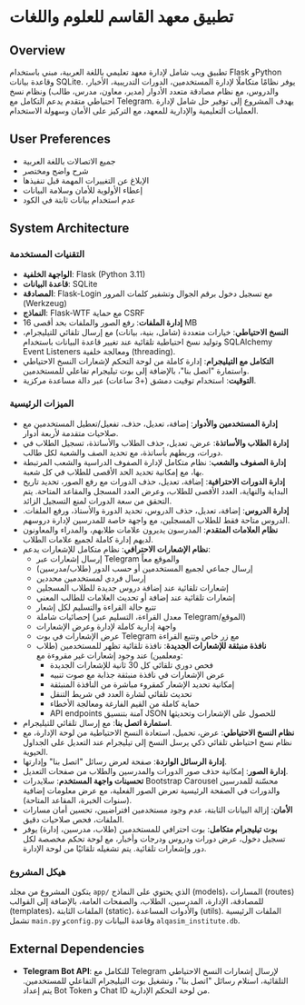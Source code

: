 # تطبيق معهد القاسم للعلوم واللغات

## Overview
تطبيق ويب شامل لإدارة معهد تعليمي باللغة العربية، مبني باستخدام Flask وPython وقاعدة بيانات SQLite. يوفر نظامًا متكاملًا لإدارة المستخدمين، الدورات التدريبية، الأخبار، والدروس، مع نظام مصادقة متعدد الأدوار (مدير، معاون، مدرس، طالب) ونظام نسخ احتياطي متقدم يدعم التكامل مع Telegram. يهدف المشروع إلى توفير حل شامل لإدارة العمليات التعليمية والإدارية للمعهد، مع التركيز على الأمان وسهولة الاستخدام.

## User Preferences
- جميع الاتصالات باللغة العربية
- شرح واضح ومختصر
- الإبلاغ عن التغييرات المهمة قبل تنفيذها
- إعطاء الأولوية للأمان وسلامة البيانات
- عدم استخدام بيانات ثابتة في الكود

## System Architecture

### التقنيات المستخدمة
-   **الواجهة الخلفية**: Flask (Python 3.11)
-   **قاعدة البيانات**: SQLite
-   **المصادقة**: Flask-Login مع تسجيل دخول برقم الجوال وتشفير كلمات المرور (Werkzeug)
-   **النماذج**: Flask-WTF مع حماية CSRF
-   **إدارة الملفات**: رفع الصور والملفات بحد أقصى 16 MB
-   **النسخ الاحتياطي**: خيارات متعددة (شامل، بنية، بيانات) مع إرسال تلقائي للتيليجرام، وتوليد نسخ احتياطية تلقائية عند تغيير قاعدة البيانات باستخدام SQLAlchemy Event Listeners ومعالجة خلفية (threading).
-   **التكامل مع التيليجرام**: إدارة كاملة من لوحة التحكم لإشعارات النسخ الاحتياطي واستمارة "اتصل بنا"، بالإضافة إلى بوت تيليجرام تفاعلي للمستخدمين.
-   **التوقيت**: استخدام توقيت دمشق (+3 ساعات) عبر دالة مساعدة مركزية.

### الميزات الرئيسية
-   **إدارة المستخدمين والأدوار**: إضافة، تعديل، حذف، تفعيل/تعطيل المستخدمين مع صلاحيات متقدمة لأربعة أدوار.
-   **إدارة الطلاب والأساتذة**: عرض، تعديل، حذف الطلاب والأساتذة، تسجيل الطلاب في دورات، وربطهم بأساتذة، مع تحديد الصف والشعبة لكل طالب.
-   **إدارة الصفوف والشعب**: نظام متكامل لإدارة الصفوف الدراسية والشعب المرتبطة بها، مع إمكانية تحديد الحد الأقصى للطلاب في كل شعبة.
-   **إدارة الدورات الاحترافية**: إضافة، تعديل، حذف الدورات مع رفع الصور، تحديد تاريخ البداية والنهاية، العدد الأقصى للطلاب، وعرض العدد المسجل والمقاعد المتاحة. يتم التحقق من سعة الدورات لمنع التسجيل الزائد.
-   **إدارة الدروس**: إضافة، تعديل، حذف الدروس، تحديد الدورة والأستاذ، ورفع الملفات. الدروس متاحة فقط للطلاب المسجلين، مع واجهة خاصة للمدرسين لإدارة دروسهم.
-   **نظام العلامات المتقدم**: المدرسون يديرون علامات طلابهم، والمدراء والمعاونون لديهم إدارة كاملة لجميع علامات الطلاب.
-   **نظام الإشعارات الاحترافي**: نظام متكامل للإشعارات يدعم:
    - إرسال إشعارات عبر Telegram والموقع معاً
    - إرسال جماعي لجميع المستخدمين أو حسب الدور (طلاب/مدرسين)
    - إرسال فردي لمستخدمين محددين
    - إشعارات تلقائية عند إضافة دروس جديدة للطلاب المسجلين
    - إشعارات تلقائية عند إضافة أو تحديث العلامات للطالب المعني
    - تتبع حالة القراءة والتسليم لكل إشعار
    - إحصائيات شاملة (معدل القراءة، التسليم عبر Telegram/الموقع)
    - واجهة إدارية كاملة لإدارة وعرض الإشعارات
    - عرض الإشعارات في بوت Telegram مع زر خاص وتتبع القراءة
    - **نافذة منبثقة للإشعارات الجديدة**: نافذة تلقائية تظهر للمستخدمين (طلاب ومعلمين) عند وجود إشعارات غير مقروءة مع:
      - فحص دوري تلقائي كل 30 ثانية للإشعارات الجديدة
      - عرض الإشعارات في نافذة منبثقة جذابة مع صوت تنبيه
      - إمكانية تحديد الإشعار كمقروء مباشرة من النافذة المنبثقة
      - تحديث تلقائي لشارة العدد في شريط التنقل
      - حماية كاملة من القيم الفارغة ومعالجة الأخطاء
      - API endpoints آمنة بتنسيق JSON للحصول على الإشعارات وتحديثها
-   **استمارة اتصل بنا**: مع إرسال تلقائي للتيليجرام.
-   **نظام النسخ الاحتياطي**: عرض، تحميل، استعادة النسخ الاحتياطية من لوحة الإدارة، مع نظام نسخ احتياطي تلقائي ذكي يرسل النسخ إلى تيليجرام عند التعديل على الجداول الحيوية.
-   **إدارة الرسائل الواردة**: صفحة لعرض رسائل "اتصل بنا" وإدارتها.
-   **إدارة الصور**: إمكانية حذف صور الدورات والمدرسين والطلاب من صفحات التعديل.
-   **تحسينات واجهة المستخدم**: سلايدرات Bootstrap Carousel محسّنة للمدرسين والدورات في الصفحة الرئيسية تعرض الصور الفعلية، مع عرض معلومات إضافية (سنوات الخبرة، المقاعد المتاحة).
-   **الأمان**: إزالة البيانات الثابتة، عدم وجود مستخدمين افتراضيين، تحسين أمان مسارات الملفات، فحص صلاحيات دقيق.
-   **بوت تيليجرام متكامل**: بوت احترافي للمستخدمين (طلاب، مدرسين، إدارة) يوفر تسجيل دخول، عرض دورات ودروس ودرجات وأخبار، مع لوحة تحكم مخصصة لكل دور وإشعارات تلقائية. يتم تشغيله تلقائيًا من لوحة الإدارة.

### هيكل المشروع
يتكون المشروع من مجلد `app/` الذي يحتوي على النماذج (models)، المسارات (routes) للمصادقة، الإدارة، المدرسين، الطلاب، والصفحات العامة، بالإضافة إلى القوالب (templates)، الملفات الثابتة (static)، والأدوات المساعدة (utils). الملفات الرئيسية تشمل `main.py` و`config.py` وقاعدة البيانات `alqasim_institute.db`.

## External Dependencies
-   **Telegram Bot API**: للتكامل مع Telegram لإرسال إشعارات النسخ الاحتياطي التلقائية، استلام رسائل "اتصل بنا"، وتشغيل بوت التيليجرام التفاعلي للمستخدمين. يتم إعداد Bot Token و Chat ID من لوحة التحكم الإدارية.